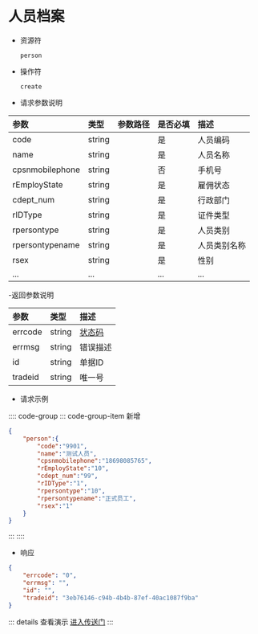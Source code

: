 # 人员档案

- 资源符

  `person`
  
- 操作符

  `create`

- 请求参数说明

|参数|类型|参数路径|是否必填|描述|
|:-|:-|:-|:-|:-|
|code|string||是|人员编码|
|name|string||是|人员名称|
|cpsnmobilephone|string||否|手机号|
|rEmployState|string||是|雇佣状态|
|cdept_num|string||是|行政部门|
|rIDType|string||是|证件类型|
|rpersontype|string||是|人员类别|
|rpersontypename|string||是|人员类别名称|
|rsex|string||是|性别|
|...|...||...|...|

-返回参数说明

|参数|类型|描述|
|:-|:-|:-|
|errcode|string|[状态码](./../error.md)|
|errmsg|string|错误描述|
|id|string|单据ID|
|tradeid|string|唯一号|

- 请求示例

:::: code-group
::: code-group-item 新增

```json
{
    "person":{
        "code":"9901",
        "name":"测试人员",
        "cpsnmobilephone":"18698085765",
        "rEmployState":"10",
        "cdept_num":"99",
        "rIDType":"1",
        "rpersontype":"10",
        "rpersontypename":"正式员工",
        "rsex":"1"
    }
}
```

:::
::::

- 响应

```json
{
    "errcode": "0",
    "errmsg": "",
    "id": "",
    "tradeid": "3eb76146-c94b-4b4b-87ef-40ac1087f9ba"
}
```

::: details 查看演示
[进入传送门](/images/yonyou/gif/person.gif)
:::
